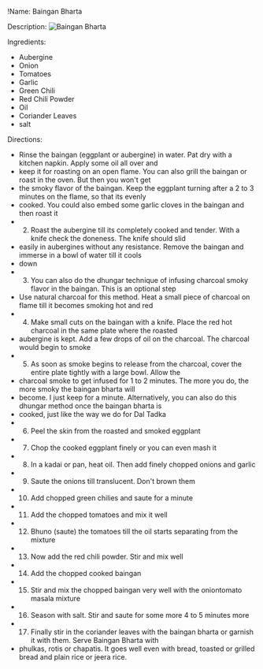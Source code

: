 !Name: Baingan Bharta

Description:
![Baingan Bharta](https://www.themealdb.com/images/media/meals/urtpqw1487341253.jpg "Baingan Bharta")

Ingredients:
- Aubergine
- Onion
- Tomatoes
- Garlic
- Green Chili
- Red Chili Powder
- Oil
- Coriander Leaves
- salt

Directions:
- Rinse the baingan (eggplant or aubergine) in water. Pat dry with a kitchen napkin. Apply some oil all over and
- keep it for roasting on an open flame. You can also grill the baingan or roast in the oven. But then you won't get
- the smoky flavor of the baingan. Keep the eggplant turning after a 2 to 3 minutes on the flame, so that its evenly
- cooked. You could also embed some garlic cloves in the baingan and then roast it
- 2. Roast the aubergine till its completely cooked and tender. With a knife check the doneness. The knife should slid
- easily in aubergines without any resistance. Remove the baingan and immerse in a bowl of water till it cools
- down
- 3. You can also do the dhungar technique of infusing charcoal smoky flavor in the baingan. This is an optional step
- Use natural charcoal for this method. Heat a small piece of charcoal on flame till it becomes smoking hot and red
- 4. Make small cuts on the baingan with a knife. Place the red hot charcoal in the same plate where the roasted
- aubergine is kept. Add a few drops of oil on the charcoal. The charcoal would begin to smoke
- 5. As soon as smoke begins to release from the charcoal, cover the entire plate tightly with a large bowl. Allow the
- charcoal smoke to get infused for 1 to 2 minutes. The more you do, the more smoky the baingan bharta will
- become. I just keep for a minute. Alternatively, you can also do this dhungar method once the baingan bharta is
- cooked, just like the way we do for Dal Tadka
- 6. Peel the skin from the roasted and smoked eggplant
- 7. Chop the cooked eggplant finely or you can even mash it
- 8. In a kadai or pan, heat oil. Then add finely chopped onions and garlic
- 9. Saute the onions till translucent. Don't brown them
- 10. Add chopped green chilies and saute for a minute
- 11. Add the chopped tomatoes and mix it well
- 12. Bhuno (saute) the tomatoes till the oil starts separating from the mixture
- 13. Now add the red chili powder. Stir and mix well
- 14. Add the chopped cooked baingan
- 15. Stir and mix the chopped baingan very well with the onion­tomato masala mixture
- 16. Season with salt. Stir and saute for some more 4 to 5 minutes more
- 17. Finally stir in the coriander leaves with the baingan bharta or garnish it with them. Serve Baingan Bharta with
- phulkas, rotis or chapatis. It goes well even with bread, toasted or grilled bread and plain rice or jeera rice.
